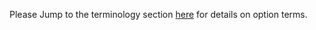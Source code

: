 
Please Jump to the terminology section [here](terminology/options.md) for details on option terms.

